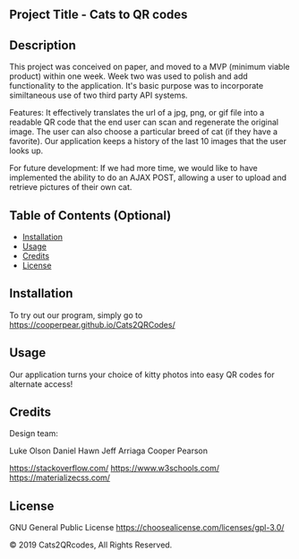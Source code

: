 ##  Project Title - Cats to QR codes 

## Description 

This project was conceived on paper, and moved to a MVP (minimum viable product) within one week. Week two was used to polish and add functionality to the application. It's basic purpose was to incorporate similtaneous use of two third party API systems. 

Features: 
It effectively translates the url of a jpg, png, or gif file into a readable QR code that the end user can scan and regenerate the original image. The user can also choose a particular breed of cat (if they have a favorite). Our application keeps a history of the last 10 images that the user looks up. 
 
For future development:
If we had more time, we would like to have implemented the ability to do an AJAX POST, allowing a user to upload and retrieve pictures of their own cat. 


## Table of Contents (Optional)

* [Installation](#installation)
* [Usage](#usage)
* [Credits](#credits)
* [License](#license)


## Installation

To try out our program, simply go to https://cooperpear.github.io/Cats2QRCodes/


## Usage 

Our application turns your choice of kitty photos into easy QR codes for alternate access!


## Credits

Design team:

Luke Olson 
Daniel Hawn 
Jeff Arriaga
Cooper Pearson

https://stackoverflow.com/
https://www.w3schools.com/
https://materializecss.com/


## License

GNU General Public License
https://choosealicense.com/licenses/gpl-3.0/

© 2019 Cats2QRcodes, All Rights Reserved.

